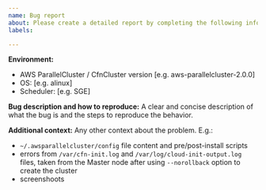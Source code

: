 ```yaml
---
name: Bug report
about: Please create a detailed report by completing the following information
labels: 

---
```


**Environment:**
 - AWS ParallelCluster / CfnCluster version [e.g. aws-parallelcluster-2.0.0]
 - OS: [e.g. alinux]
 - Scheduler: [e.g. SGE]

**Bug description and how to reproduce:**
A clear and concise description of what the bug is and the steps to reproduce the behavior.

**Additional context:**
Any other context about the problem. E.g.:
 - `~/.awsparallelcluster/config` file content and pre/post-install scripts
 - errors from `/var/cfn-init.log` and `/var/log/cloud-init-output.log` files, taken from the Master node after using `--norollback` option to create the cluster
 - screenshoots

